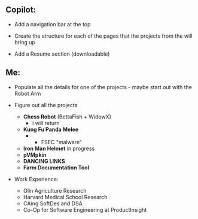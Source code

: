 ## Copilot:

- Add a navigation bar at the top

- Create the structure for each of the pages that the projects from the
  <Portfolio > will bring up

- Add a Resume section (downloadable)

## Me:

- Populate all the details for one of the projects - maybe start out with the
  Robot Arm

- Figure out all the projects

  - **Chess Robot** (BettaFish + WidowX)
    - i will return
  - **Kung Fu Panda Melee**
    - - FSEC "malware"
  - **Iron Man Helmet** in progress
  - **pVMpkin**
  - **DANCING LINKS**
  - **Farm Documentation Tool**

- Work Experience:
  - Olin Agriculture Research
  - Harvard Medical School Research
  - CAing SoftDes and DSA
  - Co-Op for Software Engineering at ProductInsight
